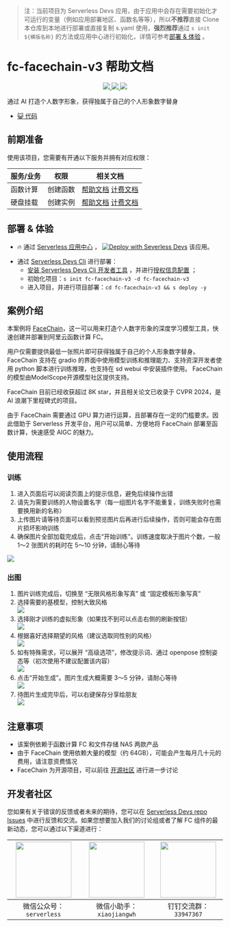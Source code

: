 
> 注：当前项目为 Serverless Devs 应用，由于应用中会存在需要初始化才可运行的变量（例如应用部署地区、函数名等等），所以**不推荐**直接 Clone 本仓库到本地进行部署或直接复制 s.yaml 使用，**强烈推荐**通过 `s init ${模版名称}` 的方法或应用中心进行初始化，详情可参考[部署 & 体验](#部署--体验) 。

# fc-facechain-v3 帮助文档
<p align="center" class="flex justify-center">
    <a href="https://www.serverless-devs.com" class="ml-1">
    <img src="http://editor.devsapp.cn/icon?package=fc-facechain-v3&type=packageType">
  </a>
  <a href="http://www.devsapp.cn/details.html?name=fc-facechain-v3" class="ml-1">
    <img src="http://editor.devsapp.cn/icon?package=fc-facechain-v3&type=packageVersion">
  </a>
  <a href="http://www.devsapp.cn/details.html?name=fc-facechain-v3" class="ml-1">
    <img src="http://editor.devsapp.cn/icon?package=fc-facechain-v3&type=packageDownload">
  </a>
</p>

<description>

通过 AI 打造个人数字形象，获得独属于自己的个人形象数字替身

</description>

<codeUrl>

- [:smiley_cat: 代码](https://github.com/devsapp/fc-facechain)

</codeUrl>
<preview>



</preview>


## 前期准备

使用该项目，您需要有开通以下服务并拥有对应权限：

<service>



| 服务/业务 |  权限  | 相关文档 |
| --- |  --- | --- |
| 函数计算 |  创建函数 | [帮助文档](https://help.aliyun.com/product/2508973.html) [计费文档](https://help.aliyun.com/document_detail/2512928.html) |
| 硬盘挂载 |  创建实例 | [帮助文档](https://help.aliyun.com/zh/nas) [计费文档](https://help.aliyun.com/zh/nas/product-overview/billing) |

</service>

<remark>



</remark>

<disclaimers>



</disclaimers>

## 部署 & 体验

<appcenter>
   
- :fire: 通过 [Serverless 应用中心](https://fcnext.console.aliyun.com/applications/create?template=fc-facechain-v3) ，
  [![Deploy with Severless Devs](https://img.alicdn.com/imgextra/i1/O1CN01w5RFbX1v45s8TIXPz_!!6000000006118-55-tps-95-28.svg)](https://fcnext.console.aliyun.com/applications/create?template=fc-facechain-v3) 该应用。
   
</appcenter>
<deploy>
    
- 通过 [Serverless Devs Cli](https://www.serverless-devs.com/serverless-devs/install) 进行部署：
  - [安装 Serverless Devs Cli 开发者工具](https://www.serverless-devs.com/serverless-devs/install) ，并进行[授权信息配置](https://docs.serverless-devs.com/fc/config) ；
  - 初始化项目：`s init fc-facechain-v3 -d fc-facechain-v3`
  - 进入项目，并进行项目部署：`cd fc-facechain-v3 && s deploy -y`
   
</deploy>

## 案例介绍

<appdetail id="flushContent">

本案例将 [FaceChain](https://github.com/modelscope/facechain)，这一可以用来打造个人数字形象的深度学习模型工具，快速创建并部署到阿里云函数计算 FC。

用户仅需要提供最低一张照片即可获得独属于自己的个人形象数字替身。FaceChain 支持在 gradio 的界面中使用模型训练和推理能力、支持资深开发者使用 python 脚本进行训练推理，也支持在 sd webui 中安装插件使用。 FaceChain的模型由ModelScope开源模型社区提供支持。

FaceChain 目前已经收获超过 8K star，并且相关论文已收录于 CVPR 2024，是 AI 浪潮下里程碑式的项目。

由于 FaceChain 需要通过 GPU 算力进行运算，且部署存在一定的门槛要求。因此借助于 Serverless 开发平台，用户可以简单、方便地将 FaceChain 部署至函数计算，快速感受 AIGC 的魅力。

</appdetail>

## 使用流程

<usedetail id="flushContent">

### 训练

1. 进入页面后可以阅读页面上的提示信息，避免后续操作出错
2. 请先为需要训练的人物设置名字（每一组图片名字不能重复，训练失败时也需要换用新的名称）
3. 上传图片请等待页面可以看到预览图片后再进行后续操作，否则可能会存在图片损坏影响训练
4. 确保图片全部加载完成后，点击“开始训练”。训练速度取决于图片个数，一般 1～2 张图片的耗时在 5～10 分钟，请耐心等待

![](https://img.alicdn.com/imgextra/i4/O1CN01u6zfwb25NvNEE5Y8t_!!6000000007515-0-tps-750-551.jpg)

### 出图

1. 图片训练完成后，切换至 “无限风格形象写真” 或 “固定模板形象写真”
2. 选择需要的基模型，控制大致风格  
![](https://img.alicdn.com/imgextra/i1/O1CN01mnctDI1PWQrtuA5AE_!!6000000001848-0-tps-1265-175.jpg)
3. 选择刚才训练的虚拟形象（如果找不到可以点击右侧的刷新按钮）  
![](https://img.alicdn.com/imgextra/i4/O1CN01IM3C1r1n4XWggQmD7_!!6000000005036-0-tps-1497-128.jpg)
4. 根据喜好选择期望的风格（建议选取同性别的风格）  
![](https://img.alicdn.com/imgextra/i3/O1CN018908Mq1EAU7EXsBGC_!!6000000000311-0-tps-750-589.jpg)
5. 如有特殊需求，可以展开 “高级选项”，修改提示词、通过 openpose 控制姿态等（初次使用不建议配置该内容）  
![](https://img.alicdn.com/imgextra/i2/O1CN012sGhQH1J3DupDyEDe_!!6000000000972-0-tps-750-292.jpg)
6. 点击“开始生成”。图片生成大概需要 3～5 分钟，请耐心等待  
![](https://img.alicdn.com/imgextra/i3/O1CN01EIEWE81uptn9IBBpc_!!6000000006087-0-tps-750-243.jpg)
7. 待图片生成完毕后，可以右键保存分享给朋友  
![](https://img.alicdn.com/imgextra/i2/O1CN01gmJ9721JAYFir87n9_!!6000000000988-0-tps-750-428.jpg)

</usedetail>

## 注意事项

<matters id="flushContent">

- 该案例依赖于函数计算 FC 和文件存储 NAS 两款产品
- 由于 FaceChain 使用依赖大量的模型（约 64GB），可能会产生每月几十元的费用，请注意资费情况
- FaceChain 为开源项目，可以前往 [开源社区](https://github.com/modelscope/facechain) 进行进一步讨论

</matters>


<devgroup>


## 开发者社区

您如果有关于错误的反馈或者未来的期待，您可以在 [Serverless Devs repo Issues](https://github.com/serverless-devs/serverless-devs/issues) 中进行反馈和交流。如果您想要加入我们的讨论组或者了解 FC 组件的最新动态，您可以通过以下渠道进行：

<p align="center">  

| <img src="https://serverless-article-picture.oss-cn-hangzhou.aliyuncs.com/1635407298906_20211028074819117230.png" width="130px" > | <img src="https://serverless-article-picture.oss-cn-hangzhou.aliyuncs.com/1635407044136_20211028074404326599.png" width="130px" > | <img src="https://serverless-article-picture.oss-cn-hangzhou.aliyuncs.com/1635407252200_20211028074732517533.png" width="130px" > |
| --------------------------------------------------------------------------------------------------------------------------------- | --------------------------------------------------------------------------------------------------------------------------------- | --------------------------------------------------------------------------------------------------------------------------------- |
| <center>微信公众号：`serverless`</center>                                                                                         | <center>微信小助手：`xiaojiangwh`</center>                                                                                        | <center>钉钉交流群：`33947367`</center>                                                                                           |
</p>
</devgroup>
